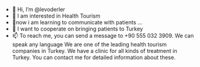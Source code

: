 - 👋 Hi, I’m @levoderler
- 👀 I am interested in Health Tourism
- 🌱now i am learning to communicate with patients ...
- 💞️ I want to cooperate on bringing patients to Turkey
- 📫 To reach me, you can send a message to +90 555 032 3909. We can speak any language
We are one of the leading health tourism companies in Turkey. We have a clinic for all kinds of treatment in Turkey. You can contact me for detailed information about these.
